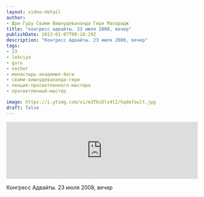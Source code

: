 ```yaml
---
layout: video-detail
author:
- Шри Гуру Свами Вишнудевананда Гири Махарадж
title: "конгресс адвайты. 23 июля 2008, вечер"
publishDate: 2013-01-07T09:18:29Z
description: "Конгресс Адвайты. 23 июля 2008, вечер"
tags: 
- 23
- lekciya
- guru
- vecher
- монастырь-академия-йоги
- свами-вишнудевананда-гири
- лекция-просветленного-мастера
- просветленный-мастер

image: https://i.ytimg.com/vi/m3TbcDlx4lI/hqdefault.jpg
draft: false
---
```


<iframe width="100%" src="https://www.youtube.com/embed/m3TbcDlx4lI" frameborder="0" allowfullscreen=""></iframe> 

 Конгресс Адвайты. 23 июля 2008, вечер

  

 